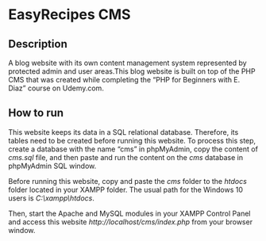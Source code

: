 # EasyRecipes CMS



## Description

A blog website with its own content management system represented by protected admin and user areas.This blog website is built on top of the PHP CMS that was created while completing the “PHP for Beginners with E. Diaz” course on Udemy.com.

## How to run

This website keeps its data in a SQL relational database. Therefore, its tables need to be created before running this website. To process this step, create a database with the name “cms” in phpMyAdmin, copy the content of *cms.sql* file, and then paste and run the content on the *cms* database in phpMyAdmin SQL window. 

Before running this website, copy and paste the *cms* folder to the *htdocs* folder located in your XAMPP folder. The usual path for the Windows 10 users is *C:\xampp\htdocs*.

Then, start the Apache and MySQL modules in your XAMPP Control Panel and access this website *http://localhost/cms/index.php* from your browser window. 
